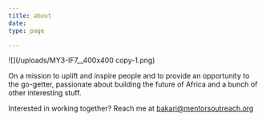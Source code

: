 ```yaml
---
title: about
date: 
type: page

---
```

![](/uploads/MY3-IF7__400x400 copy-1.png)

On a mission to uplift and inspire people and to provide an opportunity to the go-getter, passionate about building the future of Africa and a bunch of other interesting stuff.  
  
Interested in working together? Reach me at [bakari@mentorsoutreach.org](mailto:mentorsoutreach)